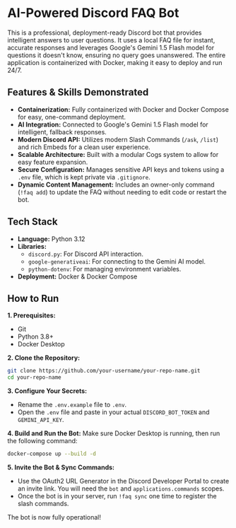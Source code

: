 # AI-Powered Discord FAQ Bot

This is a professional, deployment-ready Discord bot that provides intelligent answers to user questions. It uses a local FAQ file for instant, accurate responses and leverages Google's Gemini 1.5 Flash model for questions it doesn't know, ensuring no query goes unanswered. The entire application is containerized with Docker, making it easy to deploy and run 24/7.

## Features & Skills Demonstrated

*   **Containerization:** Fully containerized with Docker and Docker Compose for easy, one-command deployment.
*   **AI Integration:** Connected to Google's Gemini 1.5 Flash model for intelligent, fallback responses.
*   **Modern Discord API:** Utilizes modern Slash Commands (`/ask`, `/list`) and rich Embeds for a clean user experience.
*   **Scalable Architecture:** Built with a modular Cogs system to allow for easy feature expansion.
*   **Secure Configuration:** Manages sensitive API keys and tokens using a `.env` file, which is kept private via `.gitignore`.
*   **Dynamic Content Management:** Includes an owner-only command (`!faq add`) to update the FAQ without needing to edit code or restart the bot.

## Tech Stack

*   **Language:** Python 3.12
*   **Libraries:**
    *   `discord.py`: For Discord API interaction.
    *   `google-generativeai`: For connecting to the Gemini AI model.
    *   `python-dotenv`: For managing environment variables.
*   **Deployment:** Docker & Docker Compose

## How to Run

**1. Prerequisites:**
*   Git
*   Python 3.8+
*   Docker Desktop

**2. Clone the Repository:**
```bash
git clone https://github.com/your-username/your-repo-name.git
cd your-repo-name
```

**3. Configure Your Secrets:**
*   Rename the `.env.example` file to `.env`.
*   Open the `.env` file and paste in your actual `DISCORD_BOT_TOKEN` and `GEMINI_API_KEY`.

**4. Build and Run the Bot:**
Make sure Docker Desktop is running, then run the following command:
```bash
docker-compose up --build -d
```

**5. Invite the Bot & Sync Commands:**
*   Use the OAuth2 URL Generator in the Discord Developer Portal to create an invite link. You will need the `bot` and `applications.commands` scopes.
*   Once the bot is in your server, run `!faq sync` one time to register the slash commands.

The bot is now fully operational!
